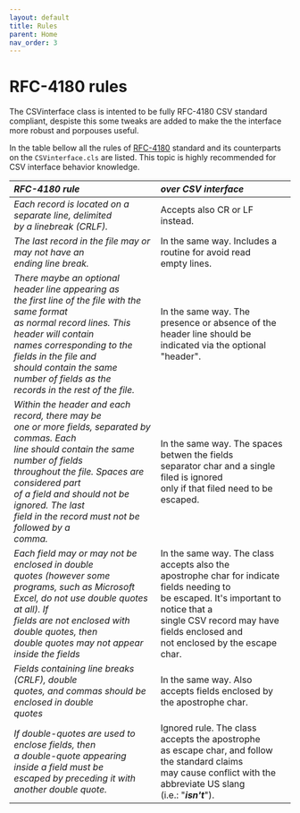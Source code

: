 ```yaml
---
layout: default
title: Rules
parent: Home
nav_order: 3
---
```


# RFC-4180 rules

The CSVinterface class is intented to be fully RFC-4180 CSV standard compliant, despiste this some tweaks are added to make the the interface more robust and porpouses useful.

In the table bellow all the rules of [RFC-4180](https://www.ietf.org/rfc/rfc4180.txt) standard and its counterparts on the `CSVinterface.cls` are listed. This topic is highly recommended for CSV interface behavior knowledge.

|*RFC-4180 rule*|*over CSV interface*|
|:--------------------------------------------------|:--------------------------------------------------|
|*Each record is located on a separate line, delimited<br> by a linebreak (CRLF).*|Accepts also CR or LF instead.|
|*The last record in the file may or may not have an<br> ending line break.*|In the same way. Includes a routine for avoid read<br> empty lines.|
|*There maybe an optional header line appearing as<br> the first line of the file with the same format<br> as normal record lines.  This header will contain<br> names corresponding to the fields in the file and<br> should contain the same number of fields as the<br> records in the rest of the file.*|In the same way. The presence or absence of the<br> header line should be indicated via the optional<br> "header".|
|*Within the header and each record, there may be<br> one or more fields, separated by commas.  Each<br> line should contain the same number of fields<br> throughout the file.  Spaces are considered part<br> of a field and should not be ignored.  The last<br> field in the record must not be followed by a<br> comma.*|In the same way. The spaces betwen the fields<br> separator char and a single filed is ignored<br> only if that filed need to be escaped.|
|*Each field may or may not be enclosed in double<br> quotes (however some programs, such as Microsoft<br> Excel, do not use double quotes at all).  If<br> fields are not enclosed with double quotes, then<br> double quotes may not appear inside the fields*|In the same way. The class accepts also the<br> apostrophe char for indicate fields needing to<br> be escaped. It's important to notice that a<br> single CSV record may have fields enclosed and<br> not enclosed by the escape char.|
|*Fields containing line breaks (CRLF), double<br> quotes, and commas should be enclosed in double<br> quotes*|In the same way. Also accepts fields enclosed by<br> the apostrophe char.|
|*If double-quotes are used to enclose fields, then<br> a double-quote appearing inside a field must be<br> escaped by preceding it with another double quote.*|Ignored rule. The class accepts the apostrophe<br> as escape char, and follow the standard claims<br> may cause conflict with the abbreviate US slang<br> (i.e.: "**_isn't_**").|